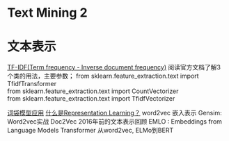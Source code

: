 # Text Mining 2
# 文本表示
[TF-IDF(Term frequency - Inverse document frequency)](https://zhuanlan.zhihu.com/p/32826433)
阅读官方文档了解3个类的用法，主要参数； 
from sklearn.feature_extraction.text import TfidfTransformer  
from sklearn.feature_extraction.text import CountVectorizer  
from sklearn.feature_extraction.text import TfidfVectorizer  

[词袋模型应用](https://zhuanlan.zhihu.com/p/53302305)
[什么是Representation Learning？](https://zhuanlan.zhihu.com/p/136554341)
word2vec
嵌入表示
Gensim: Word2vec实战
Doc2Vec
2016年前的文本表示回顾
EMLO : Embeddings from Language Models
Transformer
从word2vec, ELMo到BERT
